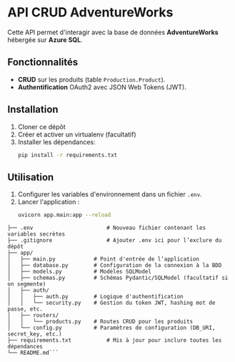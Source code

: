 # API CRUD AdventureWorks

Cette API permet d'interagir avec la base de données **AdventureWorks** hébergée sur **Azure SQL**.

## Fonctionnalités
- **CRUD** sur les produits (table `Production.Product`).
- **Authentification** OAuth2 avec JSON Web Tokens (JWT).

## Installation
1. Cloner ce dépôt
2. Créer et activer un virtualenv (facultatif)
3. Installer les dépendances:
   ```bash
   pip install -r requirements.txt
   ```

## Utilisation
1. Configurer les variables d'environnement dans un fichier `.env`.
2. Lancer l'application :
   ```bash
   uvicorn app.main:app --reload
   ```


```fastapi-adventureworks/
├── .env                       # Nouveau fichier contenant les variables secrètes
├── .gitignore                 # Ajouter .env ici pour l’exclure du dépôt
├── app/
│   ├── main.py            # Point d'entrée de l’application
│   ├── database.py        # Configuration de la connexion à la BDD
│   ├── models.py          # Modèles SQLModel
│   ├── schemas.py         # Schémas Pydantic/SQLModel (facultatif si on segmente)
│   ├── auth/
│   │   ├── auth.py        # Logique d'authentification
│   │   └── security.py    # Gestion du token JWT, hashing mot de passe, etc.
│   ├── routers/
│   │   └── products.py    # Routes CRUD pour les produits
│   └── config.py          # Paramètres de configuration (DB_URI, secret_key, etc.)
├── requirements.txt           # Mis à jour pour inclure toutes les dépendances
└── README.md```
